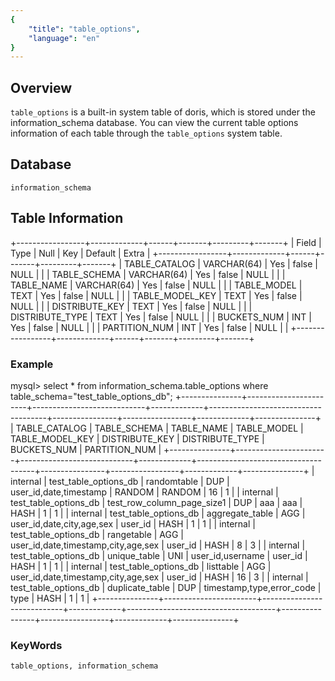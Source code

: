 ```yaml
---
{
    "title": "table_options",
    "language": "en"
}
---
```


<!--
Licensed to the Apache Software Foundation (ASF) under one
or more contributor license agreements.  See the NOTICE file
distributed with this work for additional information
regarding copyright ownership.  The ASF licenses this file
to you under the Apache License, Version 2.0 (the
"License"); you may not use this file except in compliance
with the License.  You may obtain a copy of the License at

  http://www.apache.org/licenses/LICENSE-2.0

Unless required by applicable law or agreed to in writing,
software distributed under the License is distributed on an
"AS IS" BASIS, WITHOUT WARRANTIES OR CONDITIONS OF ANY
KIND, either express or implied.  See the License for the
specific language governing permissions and limitations
under the License.
-->

## Overview

`table_options` is a built-in system table of doris, which is stored under the information_schema database. You can view the current table options information of each table through the `table_options` system table.

## Database

`information_schema`

## Table Information

+-----------------+-------------+------+-------+---------+-------+
| Field           | Type        | Null | Key   | Default | Extra |
+-----------------+-------------+------+-------+---------+-------+
| TABLE_CATALOG   | VARCHAR(64) | Yes  | false | NULL    |       |
| TABLE_SCHEMA    | VARCHAR(64) | Yes  | false | NULL    |       |
| TABLE_NAME      | VARCHAR(64) | Yes  | false | NULL    |       |
| TABLE_MODEL     | TEXT        | Yes  | false | NULL    |       |
| TABLE_MODEL_KEY | TEXT        | Yes  | false | NULL    |       |
| DISTRIBUTE_KEY  | TEXT        | Yes  | false | NULL    |       |
| DISTRIBUTE_TYPE | TEXT        | Yes  | false | NULL    |       |
| BUCKETS_NUM     | INT         | Yes  | false | NULL    |       |
| PARTITION_NUM   | INT         | Yes  | false | NULL    |       |
+-----------------+-------------+------+-------+---------+-------+


### Example
mysql> select * from information_schema.table_options where table_schema="test_table_options_db";
+---------------+-----------------------+----------------------------+-------------+-------------------------------------+----------------+-----------------+-------------+---------------+
| TABLE_CATALOG | TABLE_SCHEMA          | TABLE_NAME                 | TABLE_MODEL | TABLE_MODEL_KEY                     | DISTRIBUTE_KEY | DISTRIBUTE_TYPE | BUCKETS_NUM | PARTITION_NUM |
+---------------+-----------------------+----------------------------+-------------+-------------------------------------+----------------+-----------------+-------------+---------------+
| internal      | test_table_options_db | randomtable                | DUP         | user_id,date,timestamp              | RANDOM         | RANDOM          |          16 |             1 |
| internal      | test_table_options_db | test_row_column_page_size1 | DUP         | aaa                                 | aaa            | HASH            |           1 |             1 |
| internal      | test_table_options_db | aggregate_table            | AGG         | user_id,date,city,age,sex           | user_id        | HASH            |           1 |             1 |
| internal      | test_table_options_db | rangetable                 | AGG         | user_id,date,timestamp,city,age,sex | user_id        | HASH            |           8 |             3 |
| internal      | test_table_options_db | unique_table               | UNI         | user_id,username                    | user_id        | HASH            |           1 |             1 |
| internal      | test_table_options_db | listtable                  | AGG         | user_id,date,timestamp,city,age,sex | user_id        | HASH            |          16 |             3 |
| internal      | test_table_options_db | duplicate_table            | DUP         | timestamp,type,error_code           | type           | HASH            |           1 |             1 |
+---------------+-----------------------+----------------------------+-------------+-------------------------------------+----------------+-----------------+-------------+---------------+


### KeyWords

    table_options, information_schema
